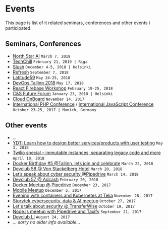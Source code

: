 # Events

This page is list of it related seminars, conferences and other events i participated.

## Seminars, Conferences

 * [North Star AI](https://aiconf.tech/) `March 7, 2019`
 * [TechChill](https://www.techchill.co/) `February 21, 2019 | Riga`
 * [Slush](https://www.slush.org/) `December 4-5, 2018 | Helsinki`
 * [Refresh](http://refresh.rocks/) `September 7, 2018`
 * [Latitude59](https://latitude59.ee/) `May 24-25, 2018`
 * [DevOps Tallinn 2018](https://www.eventbrite.com/e/devops-tallinn-2018-tickets-43697995882#) `May 17, 2018`
 * [React Firebase Workshop](https://www.meetup.com/Tallinn-React-Firebase/) `February 19-25, 2018`
 * [C&S Future Forum](https://www.instagram.com/p/BeV1QTmHUm4/) `January 23, 2018 | Helsinki`
 * [Cloud OnBoard](https://cloudplatformonline.com/2017-OnBoard-Tallinn.html) `November 14, 2017`
 * [International PHP Conference](https://phpconference.com/en/) / [ International JavaScript Conference](https://javascript-conference.com/en/)
  `October 23–25, 2017 | Munich, Germany`

## Other events

 * *...*
 * [YDT: Learn how to design better services/products with user testing](https://www.eventbrite.com/e/ydt-learn-how-to-design-better-servicesproducts-with-user-testing-tickets-45291018656#) `May 3, 2018`
 * [Twilio special – immutable instances, separating legacy code and more](https://www.meetup.com/Tallinn-DevOps-Meetup/events/249149862/) `April 10, 2018`
 * [Docker Birthday #5 @Tallinn, lets join and celebrate](https://www.meetup.com/Docker-Tallinn/events/248330992/) `March 22, 2018`
 * [Devclub 58 @ Von Stackelberg Hotel](http://devclub.ee/lugu/gabriel-schoelander/devclub-58-von-stackelberg-hotel-march-20) `March 20, 2018`
 * [Let’s speak about cyber security @Pipedrive](https://www.meetup.com/Lets-speak-about-cyber-security/events/247765738/) `March 14, 2018`
 * [Devclub 57 @ Adcash](http://devclub.ee/lugu/adcash/devclub-57-adcash-february-27) `February 20, 2018`
 * [Docker Meetup @ Pipedrive](https://www.meetup.com/Docker-Tallinn/events/245304903/) `December 23, 2017`
 * [Mobile Meetup](https://www.eventbrite.com/e/mobile-meetup-tickets-39863766599#) `December 5, 2017`
 * [Evening with containers and Kubernetes at Telia](https://www.meetup.com/Tallinn-DevOps-Meetup/events/244925512/) `November 28, 2017`
 * [Storytek cybersecurity, data & AI meetup](https://www.facebook.com/events/168507497065367/) `October 27, 2017`
 * [Let's talk about security @ TransferWise](https://www.meetup.com/Tallinn-DevOps-Meetup/events/243957304/) `October 19, 2017`
 * [Node.js meetup with Pipedrive and Taxify](https://www.meetup.com/pipedrive/events/242821612/) `September 21, 2017`
 * [Devclub LI](http://devclub.ee/lugu/devclub-li-august-30-meriton-hotel) `August 24, 2017`
 * *... sorry no older info available...*
